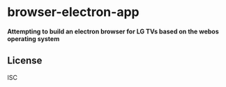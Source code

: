 # browser-electron-app

**Attempting to build an electron browser for LG TVs based on the webos operating system**


## License

ISC
